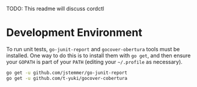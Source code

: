 TODO: This readme will discuss cordctl

# Development Environment

To run unit tests, `go-junit-report` and `gocover-obertura` tools must be installed. One way to do this is to install them with `go get`, and then ensure your `GOPATH` is part of your `PATH` (editing your `~/.profile` as necessary). 

```bash
go get -u github.com/jstemmer/go-junit-report
go get -u github.com/t-yuki/gocover-cobertura
```


